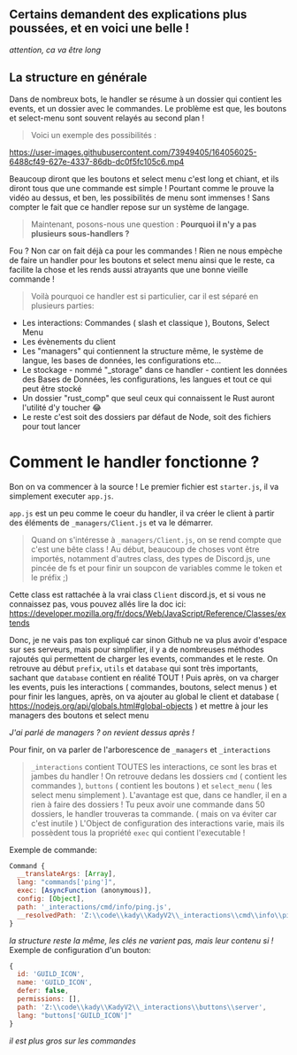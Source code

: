 ## Certains demandent des explications plus poussées, et en voici une belle !
*attention, ca va être long*

## La structure en générale
Dans de nombreux bots, le handler se résume à un dossier qui contient les events, et un dossier avec le commandes.
Le problème est que, les boutons et select-menu sont souvent relayés au second plan !

> Voici un exemple des possibilités :

https://user-images.githubusercontent.com/73949405/164056025-6488cf49-627e-4337-86db-dc0f5fc105c6.mp4

Beaucoup diront que les boutons et select menu c'est long et chiant, et ils diront tous que une commande est simple !
Pourtant comme le prouve la vidéo au dessus, et ben, les possibilités de menu sont immenses ! Sans compter le fait que ce handler repose sur un système de langage.

> Maintenant, posons-nous une question :
> **Pourquoi il n'y a pas plusieurs sous-handlers ?**

Fou ? Non car on fait déjà ca pour les commandes ! 
Rien ne nous empèche de faire un handler pour les boutons et select menu ainsi que le reste, ca facilite la chose et les rends aussi atrayants que une bonne vieille commande !

> Voilà pourquoi ce handler est si particulier, car il est séparé en plusieurs parties:
- Les interactions: Commandes ( slash et classique ), Boutons, Select Menu
- Les évènements du client
- Les "managers" qui contiennent la structure même, le système de langue, les bases de données, les configurations etc...
- Le stockage - nommé "\_storage" dans ce handler - contient les données des Bases de Données, les configurations, les langues et tout ce qui peut être stocké
- Un dossier "rust_comp" que seul ceux qui connaissent le Rust auront l'utilité d'y toucher :joy:
- Le reste c'est soit des dossiers par défaut de Node, soit des fichiers pour tout lancer

# Comment le handler fonctionne ?

Bon on va commencer à la source !
Le premier fichier est `starter.js`, il va simplement executer `app.js`.

`app.js` est un peu comme le coeur du handler, il va créer le client à partir des éléments de `_managers/Client.js` et va le démarrer.

> Quand on s'intéresse à `_managers/Client.js`, on se rend compte que c'est une bête class !
> Au début, beaucoup de choses vont être importés, notamment d'autres class, des types de Discord.js, une pincée de fs et pour finir un soupcon de variables comme le token et le préfix ;)

Cette class est rattachée à la vrai class `Client` discord.js, et si vous ne connaissez pas, vous pouvez allés lire  la doc ici: https://developer.mozilla.org/fr/docs/Web/JavaScript/Reference/Classes/extends

Donc, je ne vais pas ton expliqué car sinon Github ne va plus avoir d'espace sur ses serveurs, mais pour simplifier, il y a de nombreuses méthodes rajoutés qui permettent de charger les events, commandes et le reste.
On retrouve au début `prefix`, `utils` et `database` qui sont très importants, sachant que `database` contient en réalité TOUT !
Puis après, on va charger les events, puis les interactions ( commandes, boutons, select menus ) et pour finir les langues, après, on va ajouter au global le client et database ( https://nodejs.org/api/globals.html#global-objects ) et mettre à jour les managers  des boutons et select menu

*J'ai parlé de managers ? on revient dessus après !*

Pour finir, on va parler de l'arborescence de `_managers` et `_interactions`

> `_interactions` contient TOUTES les interactions, ce sont les bras et jambes du handler !
> On retrouve dedans les dossiers `cmd` ( contient les commandes ), `buttons` ( contient les boutons ) et `select_menu` ( les select menu simplement ).
> L'avantage est que, dans ce handler, il en a rien à faire des dossiers ! Tu peux avoir une commande dans 50 dossiers, le handler trouveras ta commande. ( mais on va éviter car c'est inutile )
> L'Object de configuration des interactions varie, mais ils possèdent tous la propriété `exec` qui contient l'executable !

Exemple de commande:
```js
Command {
  __translateArgs: [Array],
  lang: "commands['ping']",
  exec: [AsyncFunction (anonymous)],
  config: [Object],
  path: '_interactions/cmd/info/ping.js',
  __resolvedPath: 'Z:\\code\\kady\\KadyV2\\_interactions\\cmd\\info\\ping.js'
}
```
*la structure reste la même, les clés ne varient pas, mais leur contenu si !*
Exemple de configuration d'un bouton:
```js
{
  id: 'GUILD_ICON',
  name: 'GUILD_ICON',
  defer: false,
  permissions: [],
  path: 'Z:\\code\\kady\\KadyV2\\_interactions\\buttons\\server',
  lang: "buttons['GUILD_ICON']"
}
```
*il est plus gros sur les commandes*








